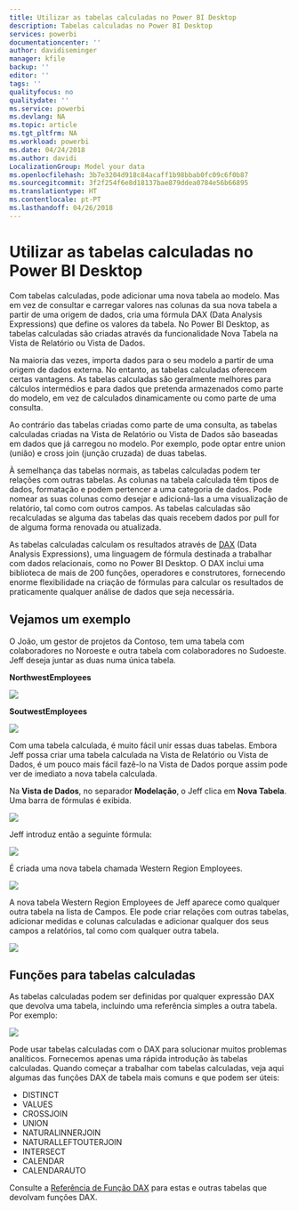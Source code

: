 ```yaml
---
title: Utilizar as tabelas calculadas no Power BI Desktop
description: Tabelas calculadas no Power BI Desktop
services: powerbi
documentationcenter: ''
author: davidiseminger
manager: kfile
backup: ''
editor: ''
tags: ''
qualityfocus: no
qualitydate: ''
ms.service: powerbi
ms.devlang: NA
ms.topic: article
ms.tgt_pltfrm: NA
ms.workload: powerbi
ms.date: 04/24/2018
ms.author: davidi
LocalizationGroup: Model your data
ms.openlocfilehash: 3b7e3204d918c84acaff1b98bbab0fc09c6f0b87
ms.sourcegitcommit: 3f2f254f6e8d18137bae879ddea0784e56b66895
ms.translationtype: HT
ms.contentlocale: pt-PT
ms.lasthandoff: 04/26/2018
---
```

# <a name="using-calculated-tables-in-power-bi-desktop"></a>Utilizar as tabelas calculadas no Power BI Desktop
Com tabelas calculadas, pode adicionar uma nova tabela ao modelo. Mas em vez de consultar e carregar valores nas colunas da sua nova tabela a partir de uma origem de dados, cria uma fórmula DAX (Data Analysis Expressions) que define os valores da tabela. No Power BI Desktop, as tabelas calculadas são criadas através da funcionalidade Nova Tabela na Vista de Relatório ou Vista de Dados.

Na maioria das vezes, importa dados para o seu modelo a partir de uma origem de dados externa. No entanto, as tabelas calculadas oferecem certas vantagens. As tabelas calculadas são geralmente melhores para cálculos intermédios e para dados que pretenda armazenados como parte do modelo, em vez de calculados dinamicamente ou como parte de uma consulta.

Ao contrário das tabelas criadas como parte de uma consulta, as tabelas calculadas criadas na Vista de Relatório ou Vista de Dados são baseadas em dados que já carregou no modelo. Por exemplo, pode optar entre union (união) e cross join (junção cruzada) de duas tabelas.

À semelhança das tabelas normais, as tabelas calculadas podem ter relações com outras tabelas. As colunas na tabela calculada têm tipos de dados, formatação e podem pertencer a uma categoria de dados. Pode nomear as suas colunas como desejar e adicioná-las a uma visualização de relatório, tal como com outros campos. As tabelas calculadas são recalculadas se alguma das tabelas das quais recebem dados por pull for de alguma forma renovada ou atualizada.

As tabelas calculadas calculam os resultados através de [DAX](https://msdn.microsoft.com/library/gg413422.aspx) (Data Analysis Expressions), uma linguagem de fórmula destinada a trabalhar com dados relacionais, como no Power BI Desktop. O DAX inclui uma biblioteca de mais de 200 funções, operadores e construtores, fornecendo enorme flexibilidade na criação de fórmulas para calcular os resultados de praticamente qualquer análise de dados que seja necessária.

## <a name="lets-look-at-an-example"></a>Vejamos um exemplo
O João, um gestor de projetos da Contoso, tem uma tabela com colaboradores no Noroeste e outra tabela com colaboradores no Sudoeste. Jeff deseja juntar as duas numa única tabela.

**NorthwestEmployees**

 ![](media/desktop-calculated-tables/calctables_nwempl.png)

**SoutwestEmployees**

 ![](media/desktop-calculated-tables/calctables_swempl.png)

Com uma tabela calculada, é muito fácil unir essas duas tabelas. Embora Jeff possa criar uma tabela calculada na Vista de Relatório ou Vista de Dados, é um pouco mais fácil fazê-lo na Vista de Dados porque assim pode ver de imediato a nova tabela calculada.

Na **Vista de Dados**, no separador **Modelação**, o Jeff clica em **Nova Tabela**. Uma barra de fórmulas é exibida.

 ![](media/desktop-calculated-tables/calctables_formulabarempty.png)

Jeff introduz então a seguinte fórmula:

 ![](media/desktop-calculated-tables/calctables_formulabarformula.png)

É criada uma nova tabela chamada Western Region Employees.

 ![](media/desktop-calculated-tables/calctables_westregionempl.png)

A nova tabela Western Region Employees de Jeff aparece como qualquer outra tabela na lista de Campos. Ele pode criar relações com outras tabelas, adicionar medidas e colunas calculadas e adicionar qualquer dos seus campos a relatórios, tal como com qualquer outra tabela.

 ![](media/desktop-calculated-tables/calctables_fieldlist.png)

## <a name="functions-for-calculated-tables"></a>Funções para tabelas calculadas
As tabelas calculadas podem ser definidas por qualquer expressão DAX que devolva uma tabela, incluindo uma referência simples a outra tabela. Por exemplo:

 ![](media/desktop-calculated-tables/calctables_formulabarsimpleformula.png)

Pode usar tabelas calculadas com o DAX para solucionar muitos problemas analíticos. Fornecemos apenas uma rápida introdução às tabelas calculadas. Quando começar a trabalhar com tabelas calculadas, veja aqui algumas das funções DAX de tabela mais comuns e que podem ser úteis:

* DISTINCT
* VALUES
* CROSSJOIN
* UNION
* NATURALINNERJOIN
* NATURALLEFTOUTERJOIN
* INTERSECT
* CALENDAR
* CALENDARAUTO

Consulte a [Referência de Função DAX](https://msdn.microsoft.com/ee634396.aspx) para estas e outras tabelas que devolvam funções DAX.

